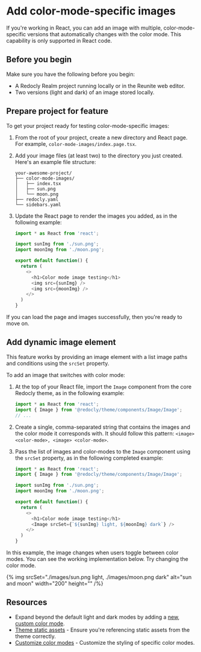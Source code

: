 # Add color-mode-specific images

If you're working in React, you can add an image with multiple, color-mode-specific versions that automatically changes with the color mode. This capability is only supported in React code.

## Before you begin

Make sure you have the following before you begin:

- A Redocly Realm project running locally or in the Reunite web editor.
- Two versions (light and dark) of an image stored locally.

## Prepare project for feature

To get your project ready for testing color-mode-specific images:

1. From the root of your project, create a new directory and React page. For example, `color-mode-images/index.page.tsx`.

2. Add your image files (at least two) to the directory you just created. Here's an example file structure:
    ```treeview
    your-awesome-project/
    ├── color-mode-images/
    │   ├── index.tsx
    │   ├── sun.png
    │   └── moon.png
    ├── redocly.yaml
    └── sidebars.yaml
    ```

3. Update the React page to render the images you added, as in the following example:
    ```javascript
    import * as React from 'react';

    import sunImg from './sun.png';
    import moonImg from './moon.png';

    export default function() {
      return (
        <>
          <h1>Color mode image testing</h1>
          <img src={sunImg} />
          <img src={moonImg} />
        </>
      )
    }
    ```

If you can load the page and images successfully, then you're ready to move on.

## Add dynamic image element

This feature works by providing an image element with a list image paths and conditions using the `srcSet` property.

To add an image that switches with color mode:

1. At the top of your React file, import the `Image` component from the core Redocly theme, as in the following example:
    ```javascript
    import * as React from 'react';
    import { Image } from '@redocly/theme/components/Image/Image';
    // ...
    ```

2. Create a single, comma-separated string that contains the images and the color mode it corresponds with. It should follow this pattern: `<image> <color-mode>, <image> <color-mode>`.

3. Pass the list of images and color-modes to the `Image` component using the `srcSet` property, as in the following completed example:
    ```javascript
    import * as React from 'react';
    import { Image } from '@redocly/theme/components/Image/Image';

    import sunImg from './sun.png';
    import moonImg from './moon.png';

    export default function() {
      return (
        <>
          <h1>Color mode image testing</h1>
          <Image srcSet={`${sunImg} light, ${moonImg} dark`} />
        </>
      )
    }
    ```

In this example, the image changes when users toggle between color modes. You can see the working implementation below. Try changing the color mode.

{% img srcSet="./images/sun.png light, ./images/moon.png dark" alt="sun and moon" width="200" height="" /%}

## Resources

* Expand beyond the default light and dark modes by adding a [new, custom color mode](./add-color-mode.md).
* [Theme static assets](./theme-static-assets.md) - Ensure you're referencing static assets from the theme correctly.
* [Customize color modes](../branding/customize-color-modes.md) - Customize the styling of specific color modes.
